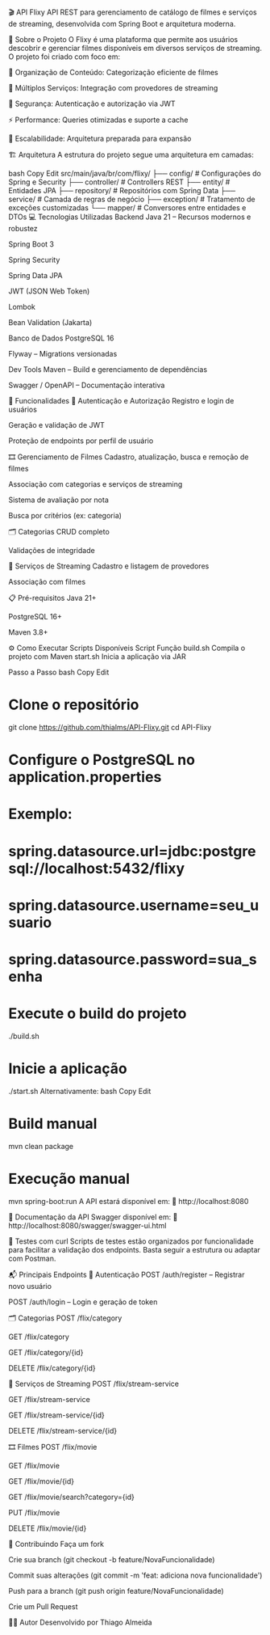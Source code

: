 🎬 API Flixy
API REST para gerenciamento de catálogo de filmes e serviços de streaming, desenvolvida com Spring Boot e arquitetura moderna.

📌 Sobre o Projeto
O Flixy é uma plataforma que permite aos usuários descobrir e gerenciar filmes disponíveis em diversos serviços de streaming. O projeto foi criado com foco em:

🎯 Organização de Conteúdo: Categorização eficiente de filmes

🔌 Múltiplos Serviços: Integração com provedores de streaming

🔐 Segurança: Autenticação e autorização via JWT

⚡ Performance: Queries otimizadas e suporte a cache

🧱 Escalabilidade: Arquitetura preparada para expansão

🏗️ Arquitetura
A estrutura do projeto segue uma arquitetura em camadas:

bash
Copy
Edit
src/main/java/br/com/flixy/
├── config/         # Configurações do Spring e Security
├── controller/     # Controllers REST
├── entity/         # Entidades JPA
├── repository/     # Repositórios com Spring Data
├── service/        # Camada de regras de negócio
├── exception/      # Tratamento de exceções customizadas
└── mapper/         # Conversores entre entidades e DTOs
💻 Tecnologias Utilizadas
Backend
Java 21 – Recursos modernos e robustez

Spring Boot 3

Spring Security

Spring Data JPA

JWT (JSON Web Token)

Lombok

Bean Validation (Jakarta)

Banco de Dados
PostgreSQL 16

Flyway – Migrations versionadas

Dev Tools
Maven – Build e gerenciamento de dependências

Swagger / OpenAPI – Documentação interativa

🚀 Funcionalidades
🔐 Autenticação e Autorização
Registro e login de usuários

Geração e validação de JWT

Proteção de endpoints por perfil de usuário

🎞️ Gerenciamento de Filmes
Cadastro, atualização, busca e remoção de filmes

Associação com categorias e serviços de streaming

Sistema de avaliação por nota

Busca por critérios (ex: categoria)

🗂️ Categorias
CRUD completo

Validações de integridade

📡 Serviços de Streaming
Cadastro e listagem de provedores

Associação com filmes

📋 Pré-requisitos
Java 21+

PostgreSQL 16+

Maven 3.8+

⚙️ Como Executar
Scripts Disponíveis
Script	Função
build.sh	Compila o projeto com Maven
start.sh	Inicia a aplicação via JAR

Passo a Passo
bash
Copy
Edit
# Clone o repositório
git clone https://github.com/thialms/API-Flixy.git
cd API-Flixy

# Configure o PostgreSQL no application.properties
# Exemplo:
# spring.datasource.url=jdbc:postgresql://localhost:5432/flixy
# spring.datasource.username=seu_usuario
# spring.datasource.password=sua_senha

# Execute o build do projeto
./build.sh

# Inicie a aplicação
./start.sh
Alternativamente:
bash
Copy
Edit
# Build manual
mvn clean package

# Execução manual
mvn spring-boot:run
A API estará disponível em:
🔗 http://localhost:8080

📖 Documentação da API
Swagger disponível em:
🔗 http://localhost:8080/swagger/swagger-ui.html

🧪 Testes com curl
Scripts de testes estão organizados por funcionalidade para facilitar a validação dos endpoints. Basta seguir a estrutura ou adaptar com Postman.

📬 Principais Endpoints
🔐 Autenticação
POST /auth/register – Registrar novo usuário

POST /auth/login – Login e geração de token

🗂️ Categorias
POST /flix/category

GET /flix/category

GET /flix/category/{id}

DELETE /flix/category/{id}

📡 Serviços de Streaming
POST /flix/stream-service

GET /flix/stream-service

GET /flix/stream-service/{id}

DELETE /flix/stream-service/{id}

🎞️ Filmes
POST /flix/movie

GET /flix/movie

GET /flix/movie/{id}

GET /flix/movie/search?category={id}

PUT /flix/movie

DELETE /flix/movie/{id}

🤝 Contribuindo
Faça um fork

Crie sua branch (git checkout -b feature/NovaFuncionalidade)

Commit suas alterações (git commit -m 'feat: adiciona nova funcionalidade')

Push para a branch (git push origin feature/NovaFuncionalidade)

Crie um Pull Request

👨‍💻 Autor
Desenvolvido por Thiago Almeida
